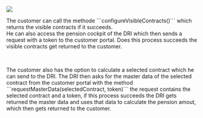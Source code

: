 <img
src="FRIDA_PensionInformation_OA3_german/resources/Case1_en.png">  
<p>The customer can call the methode ```configureVisibleContracts()``` which returns the visible contracts if it succeeds. <br>
He can also access the pension cockpit of the DRI which then sends a request with a token to the customer portal. Does this process succeeds the visible contracts get
returned to the customer. </p> <br>

<p>The customer also has the option to calculate a selected contract which he can send to the DRI. The DRI then asks for the master data of the 
selected contract from the customer portal with the method ```requestMasterData(selectedContract, token)``` the request contains the selected
contract and a token, if this process succeeds the DRI gets returned the master data and uses that data to calculate the pension amout, which then
gets returned to the customer.<p>


